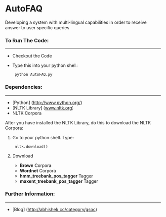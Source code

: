 AutoFAQ
=========

Developing a system with multi-lingual capabilities in order to receive answer to user specific queries

### To Run The Code:
----------------

* Checkout the Code
* Type this into your python shell:

       python AutoFAQ.py

### Dependencies:
----------------

* [Python] (http://www.python.org/)
* [NLTK Library] (www.nltk.org)
* NLTK Corpora

After you have installed the NLTK Library, do this to download the NLTK Corpora:

1. Go to your python shell. Type:

        nltk.download()

2. Download 
   * **Brown** Corpora
   * **Wordnet** Corpora
   * **hmm_treebank_pos_tagger** Tagger
   * **maxent_treebank_pos_tagger** Tagger

### Further Information:
------------------------

- [Blog] (http://abhishek.cc/category/gsoc)
